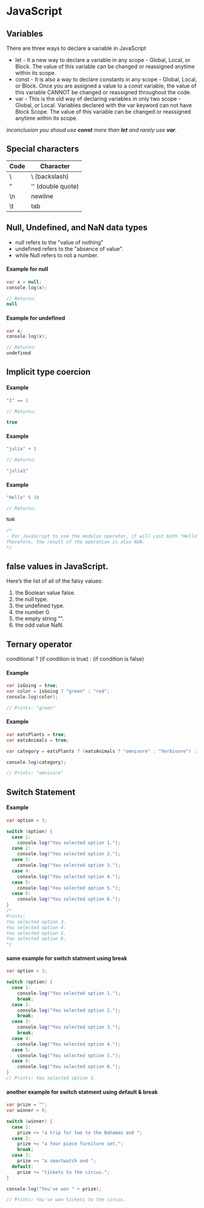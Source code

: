# JavaScript

## Variables
There are three ways to declare a variable in JavaScript 
- let - It a new way to declare a variable in any scope - Global, Local, or Block. The value of this variable can be changed or reassigned anytime within its scope.
- const - It is also a way to declare constants in any scope - Global, Local, or Block. Once you are assigned a value to a const variable, the value of this variable CANNOT be changed or reassigned throughout the code.
- var - This is the old way of declaring variables in only two scope - Global, or Local. Variables declared with the var keyword can not have Block Scope. The value of this variable can be changed or reassigned anytime within its scope.

 *inconclusion you shoud use ***const*** more than ***let*** and rarely use ***var***.*
 
 ## Special characters
|Code|Character|
|--------|--------|
|    \\    |\ (backslash)|
|    \"    |'' (double quote)|
|    \n    |newline|
|    \t    |tab|

## Null, Undefined, and NaN data types
- null refers to the "value of nothing"
- undefined refers to the "absence of value".
- while Null refers to not a number.

#### Example for null
```java script 
var x = null;
console.log(x);

// Returns:
null
```
#### Example for undefined
```java script 
var x;
console.log(x);

// Returns:
undefined
```

## Implicit type coercion
#### Example
```java script
"1" == 1

// Returns:

true
```
#### Example
```java script
"julia" + 1

// Returns:

"julia1"
````
#### Example
```java script
"Hello" % 10

// Returns:

NaN

/*
- For JavaScript to use the modulus operator, it will cast both "Hello" and 10 into number data type. 10 already is a number, but what about "Hello"? When "Hello" is converted into a number, the result is NaN (Not a Number). You can see this by typing Number("Hello") in the console.
Therefore, the result of the operation is also NaN.
*/
```
## false values in JavaScript.
Here’s the list of all of the falsy values:
1. the Boolean value false.
2. the null type.
3. the undefined type.
4. the number 0.
5. the empty string "".
6. the odd value NaN.

## Ternary operator
conditional ? (if condition is true) : (if condition is false)

#### Example
```java script
var isGoing = true;
var color = isGoing ? "green" : "red";
console.log(color);

// Prints: "green"
```
#### Example
```java script
var eatsPlants = true;
var eatsAnimals = true;

var category = eatsPlants ? (eatsAnimals ? "omnivore" : "herbivore") : (eatsAnimals ? "carnivore" : "undefined");

console.log(category);

// Prints: "omnivore"
```
## Switch Statement
#### Example
```java script
var option = 3;

switch (option) {
  case 1:
    console.log("You selected option 1.");
  case 2:
    console.log("You selected option 2.");
  case 3:
    console.log("You selected option 3.");
  case 4:
    console.log("You selected option 4.");
  case 5:
    console.log("You selected option 5.");
  case 6:
    console.log("You selected option 6.");
}
/*
Prints:
You selected option 3.
You selected option 4.
You selected option 5.
You selected option 6.
*/
```
#### same example for switch statment using break
```java script
var option = 3;

switch (option) {
  case 1:
    console.log("You selected option 1.");
    break;
  case 2:
    console.log("You selected option 2.");
    break;
  case 3:
    console.log("You selected option 3.");
    break;
  case 4:
    console.log("You selected option 4.");
  case 5:
    console.log("You selected option 5.");
  case 6:
    console.log("You selected option 6.");
}
// Prints: You selected option 3.
```
#### another example for switch statment using default & break
```java script
var prize = "";
var winner = 0;

switch (winner) {
  case 1:
    prize += "a trip for two to the Bahamas and ";
  case 2:
    prize += "a four piece furniture set.";
    break;
  case 3:
    prize += "a smartwatch and ";
  default:
    prize += "tickets to the circus.";
}

console.log("You've won " + prize);

// Prints: You've won tickets to the circus.
```
